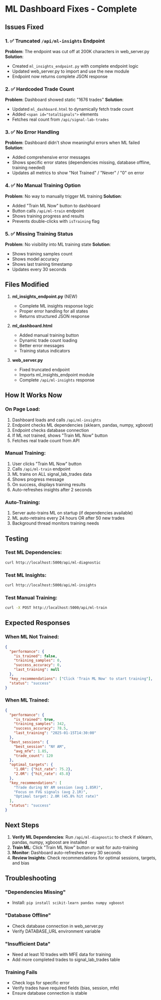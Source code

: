 # ML Dashboard Fixes - Complete

## Issues Fixed

### 1. ✅ Truncated `/api/ml-insights` Endpoint
**Problem**: The endpoint was cut off at 200K characters in web_server.py
**Solution**: 
- Created `ml_insights_endpoint.py` with complete endpoint logic
- Updated web_server.py to import and use the new module
- Endpoint now returns complete JSON response

### 2. ✅ Hardcoded Trade Count
**Problem**: Dashboard showed static "1676 trades"
**Solution**: 
- Updated `ml_dashboard.html` to dynamically fetch trade count
- Added `<span id="totalSignals">` elements
- Fetches real count from `/api/signal-lab-trades`

### 3. ✅ No Error Handling
**Problem**: Dashboard didn't show meaningful errors when ML failed
**Solution**:
- Added comprehensive error messages
- Shows specific error states (dependencies missing, database offline, training needed)
- Updates all metrics to show "Not Trained" / "Never" / "0" on error

### 4. ✅ No Manual Training Option
**Problem**: No way to manually trigger ML training
**Solution**:
- Added "Train ML Now" button to dashboard
- Button calls `/api/ml-train` endpoint
- Shows training progress and results
- Prevents double-clicks with `isTraining` flag

### 5. ✅ Missing Training Status
**Problem**: No visibility into ML training state
**Solution**:
- Shows training samples count
- Shows model accuracy
- Shows last training timestamp
- Updates every 30 seconds

## Files Modified

1. **ml_insights_endpoint.py** (NEW)
   - Complete ML insights response logic
   - Proper error handling for all states
   - Returns structured JSON response

2. **ml_dashboard.html**
   - Added manual training button
   - Dynamic trade count loading
   - Better error messages
   - Training status indicators

3. **web_server.py**
   - Fixed truncated endpoint
   - Imports ml_insights_endpoint module
   - Complete `/api/ml-insights` response

## How It Works Now

### On Page Load:
1. Dashboard loads and calls `/api/ml-insights`
2. Endpoint checks ML dependencies (sklearn, pandas, numpy, xgboost)
3. Endpoint checks database connection
4. If ML not trained, shows "Train ML Now" button
5. Fetches real trade count from API

### Manual Training:
1. User clicks "Train ML Now" button
2. Calls `/api/ml-train` endpoint
3. ML trains on ALL signal_lab_trades data
4. Shows progress message
5. On success, displays training results
6. Auto-refreshes insights after 2 seconds

### Auto-Training:
1. Server auto-trains ML on startup (if dependencies available)
2. ML auto-retrains every 24 hours OR after 50 new trades
3. Background thread monitors training needs

## Testing

### Test ML Dependencies:
```bash
curl http://localhost:5000/api/ml-diagnostic
```

### Test ML Insights:
```bash
curl http://localhost:5000/api/ml-insights
```

### Test Manual Training:
```bash
curl -X POST http://localhost:5000/api/ml-train
```

## Expected Responses

### When ML Not Trained:
```json
{
  "performance": {
    "is_trained": false,
    "training_samples": 0,
    "success_accuracy": 0,
    "last_training": null
  },
  "key_recommendations": ["Click 'Train ML Now' to start training"],
  "status": "success"
}
```

### When ML Trained:
```json
{
  "performance": {
    "is_trained": true,
    "training_samples": 342,
    "success_accuracy": 78.5,
    "last_training": "2025-01-15T14:30:00"
  },
  "best_sessions": {
    "best_session": "NY AM",
    "avg_mfe": 1.85,
    "trade_count": 120
  },
  "optimal_targets": {
    "1.0R": {"hit_rate": 75.2},
    "2.0R": {"hit_rate": 45.8}
  },
  "key_recommendations": [
    "Trade during NY AM session (avg 1.85R)",
    "Focus on FVG signals (avg 2.1R)",
    "Optimal target: 2.0R (45.8% hit rate)"
  ],
  "status": "success"
}
```

## Next Steps

1. **Verify ML Dependencies**: Run `/api/ml-diagnostic` to check if sklearn, pandas, numpy, xgboost are installed
2. **Train ML**: Click "Train ML Now" button or wait for auto-training
3. **Monitor**: Dashboard auto-refreshes every 30 seconds
4. **Review Insights**: Check recommendations for optimal sessions, targets, and bias

## Troubleshooting

### "Dependencies Missing"
- Install: `pip install scikit-learn pandas numpy xgboost`

### "Database Offline"
- Check database connection in web_server.py
- Verify DATABASE_URL environment variable

### "Insufficient Data"
- Need at least 10 trades with MFE data for training
- Add more completed trades to signal_lab_trades table

### Training Fails
- Check logs for specific error
- Verify trades have required fields (bias, session, mfe)
- Ensure database connection is stable
